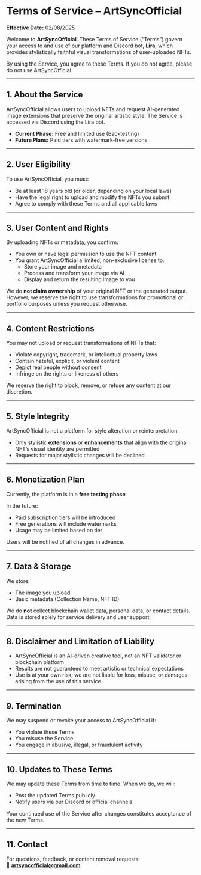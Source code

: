 # Terms of Service – ArtSyncOfficial  
**Effective Date:** 02/08/2025

Welcome to **ArtSyncOfficial**. These Terms of Service (“Terms”) govern your access to and use of our platform and Discord bot, **Lira**, which provides stylistically faithful visual transformations of user-uploaded NFTs.

By using the Service, you agree to these Terms. If you do not agree, please do not use ArtSyncOfficial.

---

## 1. About the Service

ArtSyncOfficial allows users to upload NFTs and request AI-generated image extensions that preserve the original artistic style. The Service is accessed via Discord using the Lira bot.

- **Current Phase:** Free and limited use (Backtesting)
- **Future Plans:** Paid tiers with watermark-free versions

---

## 2. User Eligibility

To use ArtSyncOfficial, you must:

- Be at least 18 years old (or older, depending on your local laws)
- Have the legal right to upload and modify the NFTs you submit
- Agree to comply with these Terms and all applicable laws

---

## 3. User Content and Rights

By uploading NFTs or metadata, you confirm:

- You own or have legal permission to use the NFT content
- You grant ArtSyncOfficial a limited, non-exclusive license to:
  - Store your image and metadata
  - Process and transform your image via AI
  - Display and return the resulting image to you

We do **not claim ownership** of your original NFT or the generated output. However, we reserve the right to use transformations for promotional or portfolio purposes unless you request otherwise.

---

## 4. Content Restrictions

You may not upload or request transformations of NFTs that:

- Violate copyright, trademark, or intellectual property laws
- Contain hateful, explicit, or violent content
- Depict real people without consent
- Infringe on the rights or likeness of others

We reserve the right to block, remove, or refuse any content at our discretion.

---

## 5. Style Integrity

ArtSyncOfficial is not a platform for style alteration or reinterpretation.

- Only stylistic **extensions** or **enhancements** that align with the original NFT’s visual identity are permitted
- Requests for major stylistic changes will be declined

---

## 6. Monetization Plan

Currently, the platform is in a **free testing phase**.

In the future:
- Paid subscription tiers will be introduced
- Free generations will include watermarks
- Usage may be limited based on tier

Users will be notified of all changes in advance.

---

## 7. Data & Storage

We store:
- The image you upload
- Basic metadata (Collection Name, NFT ID)

We do **not** collect blockchain wallet data, personal data, or contact details. Data is stored solely for service delivery and user support.

---

## 8. Disclaimer and Limitation of Liability

- ArtSyncOfficial is an AI-driven creative tool, not an NFT validator or blockchain platform
- Results are not guaranteed to meet artistic or technical expectations
- Use is at your own risk; we are not liable for loss, misuse, or damages arising from the use of this service

---

## 9. Termination

We may suspend or revoke your access to ArtSyncOfficial if:

- You violate these Terms
- You misuse the Service
- You engage in abusive, illegal, or fraudulent activity

---

## 10. Updates to These Terms

We may update these Terms from time to time. When we do, we will:

- Post the updated Terms publicly
- Notify users via our Discord or official channels

Your continued use of the Service after changes constitutes acceptance of the new Terms.

---

## 11. Contact

For questions, feedback, or content removal requests:  
📩 **artsyncofficial@gmail.com**



